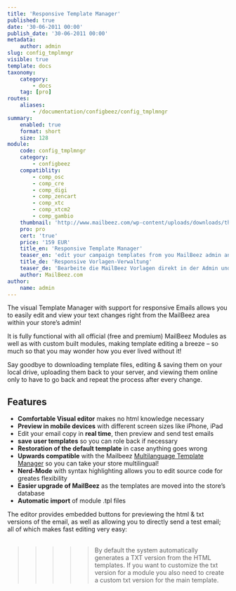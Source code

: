 ```yaml
---
title: 'Responsive Template Manager'
published: true
date: '30-06-2011 00:00'
publish_date: '30-06-2011 00:00'
metadata:
    author: admin
slug: config_tmplmngr
visible: true
template: docs
taxonomy:
    category:
        - docs
    tag: [pro]
routes:
    aliases:
        - /documentation/configbeez/config_tmplmngr
summary:
    enabled: true
    format: short
    size: 128
module:
    code: config_tmplmngr
    category:
        - configbeez
    compatiblity:
        - comp_osc
        - comp_cre
        - comp_digi
        - comp_zencart
        - comp_xtc
        - comp_xtcm2        
        - comp_gambio
    thumbnail: 'http://www.mailbeez.com/wp-content/uploads/downloads/thumbnails/2011/08/icon_321.png'
    pro: pro
    cert: 'true'
    price: '159 EUR'
    title_en: 'Responsive Template Manager'
    teaser_en: 'edit your campaign templates from you MailBeez admin and send responsive Emails'
    title_de: 'Responsive Vorlagen-Verwaltung'
    teaser_de: 'Bearbeite die MailBeez Vorlagen direkt in der Admin und versende responsive Emails'
    author: MailBeez.com
author:
    name: admin
---
```


The visual Template Manager with support for responsive Emails allows you to easily edit and view your text changes right from the MailBeez area within your store’s admin! 

It is fully functional with all official (free and premium) MailBeez Modules as well as with custom built modules, making template editing a breeze – so much so that you may wonder how you ever lived without it!

Say goodbye to downloading template files, editing & saving them on your local drive, uploading them back to your server, and viewing them online only to have to go back and repeat the process after every change.  

## Features

- **Comfortable Visual editor** makes no html knowledge necessary
- **Preview in mobile devices** with different screen sizes like iPhone, iPad
- Edit your email copy in **real time**, then preview and send test emails
- **save user templates** so you can role back if necessary
- **Restoration of the default template** in case anything goes wrong
- **Upwards compatible** with the Mailbeez [Multilanguage Template Manager](/documentation/configbeez/config_tmplmngr_lng/ "Multilanguage Template Manager") so you can take your store multilingual!
- **Nerd-Mode** with syntax highlighting allows you to edit source code  for greates flexibility
- **Easier upgrade of MailBeez** as the templates are moved into the store’s database
- **Automatic import** of module .tpl files

The editor provides embedded buttons for previewing the html & txt versions of the email, as well as allowing you to directly send a test email; all of which makes fast editing very easy:  
  
  
>>>>>By default the system automatically generates a TXT version from the HTML templates. If you want to customize the txt version for a module you also need to create a custom txt version for the main template.